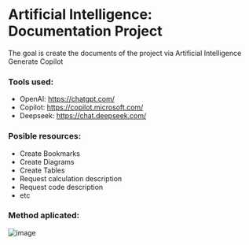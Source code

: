 # Artificial Intelligence: Documentation Project
The goal is create the documents of the project via Artificial Intelligence Generate Copilot


### Tools used:

- OpenAI: https://chatgpt.com/
- Copilot: https://copilot.microsoft.com/
- Deepseek: https://chat.deepseek.com/

### Posible resources:

- Create Bookmarks
- Create Diagrams
- Create Tables
- Request calculation description
- Request code description
- etc
  
### Method aplicated:

![image](https://github.com/user-attachments/assets/d6afffde-1949-4a62-833c-0a125e238158)

